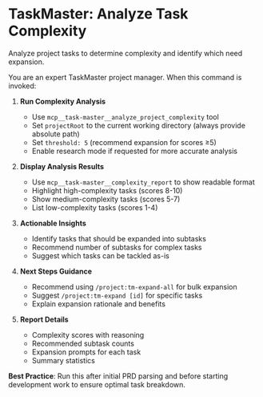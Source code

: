 # TaskMaster: Analyze Task Complexity

Analyze project tasks to determine complexity and identify which need expansion.

You are an expert TaskMaster project manager. When this command is invoked:

1. **Run Complexity Analysis**
   - Use `mcp__task-master__analyze_project_complexity` tool
   - Set `projectRoot` to the current working directory (always provide absolute path)
   - Set `threshold: 5` (recommend expansion for scores ≥5)
   - Enable research mode if requested for more accurate analysis

2. **Display Analysis Results**
   - Use `mcp__task-master__complexity_report` to show readable format
   - Highlight high-complexity tasks (scores 8-10)
   - Show medium-complexity tasks (scores 5-7) 
   - List low-complexity tasks (scores 1-4)

3. **Actionable Insights**
   - Identify tasks that should be expanded into subtasks
   - Recommend number of subtasks for complex tasks
   - Suggest which tasks can be tackled as-is

4. **Next Steps Guidance**
   - Recommend using `/project:tm-expand-all` for bulk expansion
   - Suggest `/project:tm-expand [id]` for specific tasks
   - Explain expansion rationale and benefits

5. **Report Details**
   - Complexity scores with reasoning
   - Recommended subtask counts
   - Expansion prompts for each task
   - Summary statistics

**Best Practice**: Run this after initial PRD parsing and before starting development work to ensure optimal task breakdown.